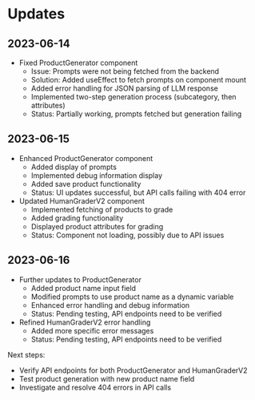 # Updates

## 2023-06-14
- Fixed ProductGenerator component
  - Issue: Prompts were not being fetched from the backend
  - Solution: Added useEffect to fetch prompts on component mount
  - Added error handling for JSON parsing of LLM response
  - Implemented two-step generation process (subcategory, then attributes)
  - Status: Partially working, prompts fetched but generation failing

## 2023-06-15
- Enhanced ProductGenerator component
  - Added display of prompts
  - Implemented debug information display
  - Added save product functionality
  - Status: UI updates successful, but API calls failing with 404 error
- Updated HumanGraderV2 component
  - Implemented fetching of products to grade
  - Added grading functionality
  - Displayed product attributes for grading
  - Status: Component not loading, possibly due to API issues

## 2023-06-16
- Further updates to ProductGenerator
  - Added product name input field
  - Modified prompts to use product name as a dynamic variable
  - Enhanced error handling and debug information
  - Status: Pending testing, API endpoints need to be verified
- Refined HumanGraderV2 error handling
  - Added more specific error messages
  - Status: Pending testing, API endpoints need to be verified

Next steps:
- Verify API endpoints for both ProductGenerator and HumanGraderV2
- Test product generation with new product name field
- Investigate and resolve 404 errors in API calls